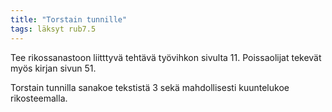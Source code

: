 ```yaml
---
title: "Torstain tunnille"
tags: läksyt rub7.5
---
```


Tee rikossanastoon liitttyvä tehtävä työvihkon sivulta 11. Poissaolijat tekevät myös kirjan sivun 51.

Torstain tunnilla sanakoe tekstistä 3 sekä mahdollisesti kuuntelukoe rikosteemalla.